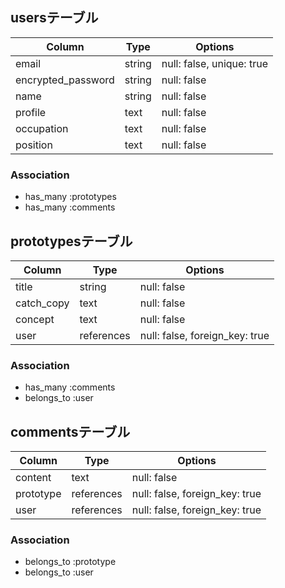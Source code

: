 ## usersテーブル

| Column             | Type       | Options                    |
| ------------------ | ---------- | ---------------------------|
| email              | string     | null: false,  unique: true |
| encrypted_password | string     | null: false                |
| name               | string     | null: false                |
| profile            | text       | null: false                |
| occupation         | text       | null: false                |
| position           | text       | null: false                |

### Association
- has_many :prototypes
- has_many :comments



## prototypesテーブル

| Column     | Type       | Options                        |
| ---------- | ---------- | ------------------------------ |
| title      | string     | null: false                    |
| catch_copy | text       | null: false                    |
| concept    | text       | null: false                    |
| user       | references | null: false, foreign_key: true |

### Association
- has_many :comments
- belongs_to :user


## commentsテーブル

| Column    | Type       | Options                        |
| --------- | ---------- | ------------------------------ |
| content   | text       | null: false                    |
| prototype | references | null: false, foreign_key: true |
| user      | references | null: false, foreign_key: true |

### Association
- belongs_to :prototype
- belongs_to :user



